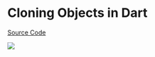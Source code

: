 # Cloning Objects in Dart

[Source Code](../source/cloning-objects-in-dart.dart)

![](../images/cloning-objects-in-dart.jpg)
